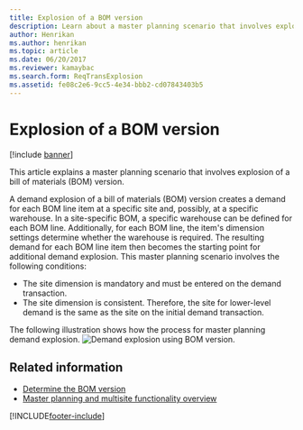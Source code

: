 ```yaml
---
title: Explosion of a BOM version
description: Learn about a master planning scenario that involves explosion of a bill of materials (BOM) version, including an outline on scenario conditions.
author: Henrikan
ms.author: henrikan
ms.topic: article
ms.date: 06/20/2017
ms.reviewer: kamaybac
ms.search.form: ReqTransExplosion
ms.assetid: fe08c2e6-9cc5-4e34-bbb2-cd07843403b5
---
```


# Explosion of a BOM version

[!include [banner](../includes/banner.md)]

This article explains a master planning scenario that involves explosion of a bill of materials (BOM) version.

A demand explosion of a bill of materials (BOM) version creates a demand for each BOM line item at a specific site and, possibly, at a specific warehouse. In a site-specific BOM, a specific warehouse can be defined for each BOM line. Additionally, for each BOM line, the item's dimension settings determine whether the warehouse is required. The resulting demand for each BOM line item then becomes the starting point for additional demand explosion. This master planning scenario involves the following conditions:

-   The site dimension is mandatory and must be entered on the demand transaction.
-   The site dimension is consistent. Therefore, the site for lower-level demand is the same as the site on the initial demand transaction.

The following illustration shows how the process for master planning demand explosion. ![Demand explosion using BOM version.](./media/multisitedemandexplosionscenariousingbomversion.gif)

## Related information

- [Determine the BOM version](master-plan-bom-version-determined.md)
- [Master planning and multisite functionality overview](master-plan-multisite-functionality.md)





[!INCLUDE[footer-include](../../includes/footer-banner.md)]